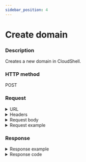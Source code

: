 ```yaml
---
sidebar_position: 4
---
```


# Create domain

### Description

Creates a new domain in CloudShell.

### HTTP method

POST

### Request


<details>
<summary>URL</summary>

```javascript
http://{Admin API IP}:{port#}/api/v1/domains
```
</details>


<details>
<summary>Headers</summary>

Example header format:

`Authorization: Basic <authorization token returned from the login method>`

`Content-Type: application/json`

</details>

<details>
<summary>Request body</summary>

| Parameter | Description/Comments |
| --- | --- |
| Name | (string) License pool name. |
| Description | (string) License pool's description. |
| Archived | (bool) (Optional) Specify "true" to create an archived domain. |
| EndTime (Optional) | (string) (Optional) Domain's expiration time. When this time is reached, the domain will still be accessible but no longer in use. |
| LicensePoolId | (string) (Optional) Name of the license pool to use for the domain. |
| Description | (string) (Optional) Domain's name. |

</details>

<details>
<summary>Request example</summary> 

```javascript
{
  "Archived": true,
  "EndTime": "string",
  "LicensePoolId": "string",
  "EndTime": "05/20/2023 4:37:00 PM"
  "Description": "string",
  "Name": "string"
}
```
</details>

### Response

<details>
<summary>Response example</summary> 

```javascript
{
    "Id": "e7d4289c-4355-435e-bc8f-aea0591af53c"
}
```
</details>

<details>
<summary>Response code</summary> 

```javascript
201 Created
```
</details>

